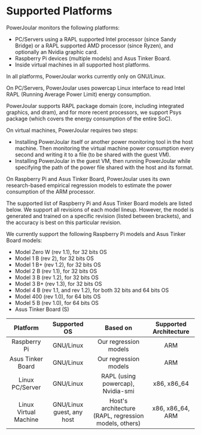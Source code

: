 # Supported Platforms

PowerJoular monitors the following platforms:
- PC/Servers using a RAPL supported Intel processor (since Sandy Bridge) or a RAPL supported AMD processor (since Ryzen), and optionally an Nvidia graphic card.
- Raspberry Pi devices (multiple models) and Asus Tinker Board.
- Inside virtual machines in all supported host platforms.

In all platforms, PowerJoular works currently only on GNU/Linux.

On PC/Servers, PowerJoular uses powercap Linux interface to read Intel RAPL (Running Average Power Limit) energy consumption.

PowerJoular supports RAPL package domain (core, including integrated graphics, and dram), and for more recent processors, we support Psys package (which covers the energy consumption of the entire SoC).

On virtual machines, PowerJoular requires two steps:
- Installing PowerJoular itself or another power monitoring tool in the host machine.
Then monitoring the virtual machine power consumption every second and writing it to a file (to be shared with the guest VM).
- Installing PowerJoular in the guest VM, then running PowerJoular while specifying the path of the power file shared with the host and its format.

On Raspberry Pi and Asus Tinker Board, PowerJoular uses its own research-based empirical regression models to estimate the power consumption of the ARM processor.

The supported list of Raspberry Pi and Asus Tinker Board models are listed below.
We support all revisions of each model lineup.
However, the model is generated and trained on a specific revision (listed between brackets), and the accuracy is best on this particular revision.

We currently support the following Raspberry Pi models and Asus Tinker Board models:
- Model Zero W (rev 1.1), for 32 bits OS
- Model 1 B (rev 2), for 32 bits OS
- Model 1 B+ (rev 1.2), for 32 bits OS
- Model 2 B (rev 1.1), for 32 bits OS
- Model 3 B (rev 1.2), for 32 bits OS
- Model 3 B+ (rev 1.3), for 32 bits OS
- Model 4 B (rev 1.1, and rev 1.2), for both 32 bits and 64 bits OS
- Model 400 (rev 1.0), for 64 bits OS
- Model 5 B (rev 1.0), for 64 bits OS
- Asus Tinker Board (S)

| Platform | Supported OS | Based on | Supported Architecture |
|:--------------:|:---------------------:|:-----------------------------:|:-----------------------------:|
|        Raspberry Pi       |        GNU/Linux       |             Our regression models             |             ARM            |
|        Asus Tinker Board       |        GNU/Linux       |             Our regression models             |             ARM            |
|     Linux PC/Server    |        GNU/Linux        |             RAPL (using powercap), Nvidia-smi            |             x86, x86_64            |
|     Linux Virtual Machine    |        GNU/Linux guest, any host       |             Host's architecture (RAPL, regression models, others)            |             x86, x86_64, ARM            |